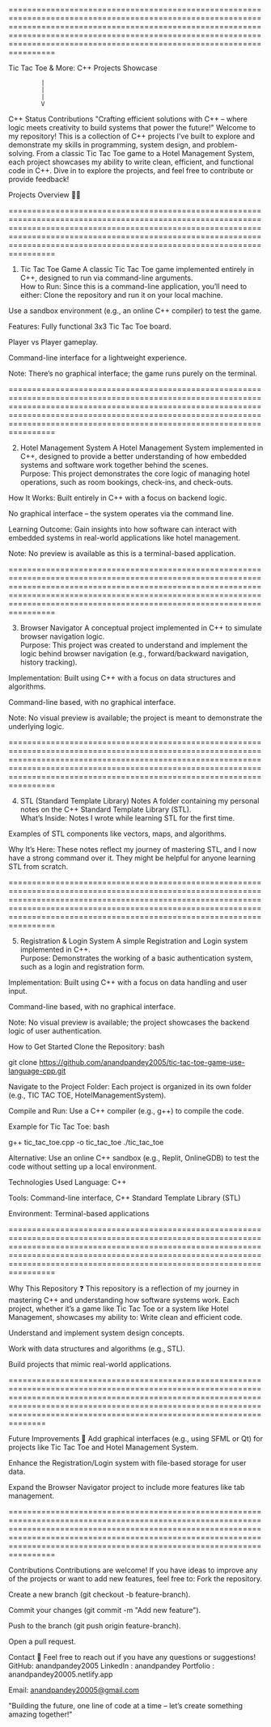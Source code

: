 ========================================================================================================================================================================================================================================================================================

Tic Tac Toe & More: C++ Projects Showcase
            
             |
             |
             |
             V

C++ Status Contributions
"Crafting efficient solutions with C++ – where logic meets creativity to build systems that power the future!"
Welcome to my repository! This is a collection of C++ projects I’ve built to explore and demonstrate my skills in programming, system design, and problem-solving. From a classic Tic Tac Toe game to a Hotel Management System, each project showcases my ability to write clean, efficient, and functional code in C++. Dive in to explore the projects, and feel free to contribute or provide feedback!

Projects Overview 🧑‍💻

========================================================================================================================================================================================================================================================================================
 
1. Tic Tac Toe Game 
A classic Tic Tac Toe game implemented entirely in C++, designed to run via command-line arguments.  
How to Run: Since this is a command-line application, you’ll need to either:
Clone the repository and run it on your local machine.

Use a sandbox environment (e.g., an online C++ compiler) to test the game.

Features:
Fully functional 3x3 Tic Tac Toe board.

Player vs Player gameplay.

Command-line interface for a lightweight experience.

Note: There’s no graphical interface; the game runs purely on the terminal.

========================================================================================================================================================================================================================================================================================

2. Hotel Management System 
A Hotel Management System implemented in C++, designed to provide a better understanding of how embedded systems and software work together behind the scenes.  
Purpose: This project demonstrates the core logic of managing hotel operations, such as room bookings, check-ins, and check-outs.

How It Works:
Built entirely in C++ with a focus on backend logic.

No graphical interface – the system operates via the command line.

Learning Outcome: Gain insights into how software can interact with embedded systems in real-world applications like hotel management.

Note: No preview is available as this is a terminal-based application.

========================================================================================================================================================================================================================================================================================

3. Browser Navigator 
A conceptual project implemented in C++ to simulate browser navigation logic.  
Purpose: This project was created to understand and implement the logic behind browser navigation (e.g., forward/backward navigation, history tracking).

Implementation:
Built using C++ with a focus on data structures and algorithms.

Command-line based, with no graphical interface.

Note: No visual preview is available; the project is meant to demonstrate the underlying logic.

========================================================================================================================================================================================================================================================================================

4. STL (Standard Template Library) Notes 
A folder containing my personal notes on the C++ Standard Template Library (STL).  
What’s Inside:
Notes I wrote while learning STL for the first time.

Examples of STL components like vectors, maps, and algorithms.

Why It’s Here: These notes reflect my journey of mastering STL, and I now have a strong command over it. They might be helpful for anyone learning STL from scratch.

========================================================================================================================================================================================================================================================================================

5. Registration & Login System 
A simple Registration and Login system implemented in C++.  
Purpose: Demonstrates the working of a basic authentication system, such as a login and registration form.

Implementation:
Built using C++ with a focus on data handling and user input.

Command-line based, with no graphical interface.

Note: No visual preview is available; the project showcases the backend logic of user authentication.

 How to Get Started
Clone the Repository:
bash

git clone https://github.com/anandpandey2005/tic-tac-toe-game-use-language-cpp.git

Navigate to the Project Folder:
Each project is organized in its own folder (e.g., TIC TAC TOE, HotelManagementSystem).

Compile and Run:
Use a C++ compiler (e.g., g++) to compile the code.

Example for Tic Tac Toe:
bash

g++ tic_tac_toe.cpp -o tic_tac_toe
./tic_tac_toe

Alternative: Use an online C++ sandbox (e.g., Replit, OnlineGDB) to test the code without setting up a local environment.

 Technologies Used
Language: C++  

Tools: Command-line interface, C++ Standard Template Library (STL)  

Environment: Terminal-based applications

========================================================================================================================================================================================================================================================================================

Why This Repository ❓
This repository is a reflection of my journey in mastering C++ and understanding how software systems work. Each project, whether it’s a game like Tic Tac Toe or a system like Hotel Management, showcases my ability to:
Write clean and efficient code.

Understand and implement system design concepts.

Work with data structures and algorithms (e.g., STL).

Build projects that mimic real-world applications.

======================================================================================================================================================================================================================================================================================

Future Improvements 🔮
Add graphical interfaces (e.g., using SFML or Qt) for projects like Tic Tac Toe and Hotel Management System.

Enhance the Registration/Login system with file-based storage for user data.

Expand the Browser Navigator project to include more features like tab management.

========================================================================================================================================================================================================================================================================================

Contributions 
Contributions are welcome! If you have ideas to improve any of the projects or want to add new features, feel free to:
Fork the repository.

Create a new branch (git checkout -b feature-branch).

Commit your changes (git commit -m "Add new feature").

Push to the branch (git push origin feature-branch).

Open a pull request.

Contact 👋
Feel free to reach out if you have any questions or suggestions!  
GitHub: anandpandey2005 
LinkedIn :  anandpandey
Portfolio : anandpandey20005.netlify.app

Email: anandpandey20005@gmail.com

"Building the future, one line of code at a time – let’s create something amazing together!"

